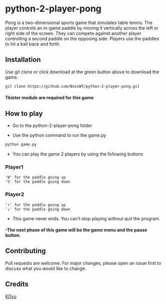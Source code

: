 # python-2-player-pong

Pong is a two-dimensional sports game that simulates table tennis. The player controls an in-game paddle by moving it vertically across the left or right side of the screen. They can compete against another player controlling a second paddle on the opposing side. Players use the paddles to hit a ball back and forth.

## Installation

Use git clone or click download at the green button above to download the game.

```bash
git clone https://github.com/BossWT/python-2-player-pong.git
```
#### Tkinter module are required for this game

## How to play

- Go to the python-2-player-pong folder

- Use the python command to run the game.py
```python
python game.py
```
- You can play the game 2 players by using the following buttons

### Player1
```
'W' for the paddle going up
'S' for the paddle going down
```
### Player2
```
'↑' for the paddle going up
'↓' for the paddle going down
```
- This game never ends. You can't stop playing without quit the program.
#### -The next phase of this game will be the game menu and the pause button.

## Contributing
Pull requests are welcome. For major changes, please open an issue first to discuss what you would like to change.

## Credits
[KDvu](https://github.com/KDvu/python-2-player-pong)
